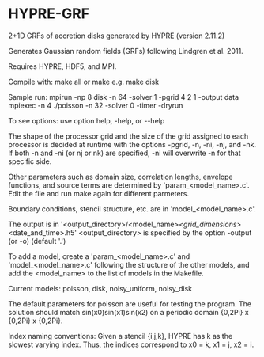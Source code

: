 # HYPRE-GRF
2+1D GRFs of accretion disks generated by HYPRE (version 2.11.2)

Generates Gaussian random fields (GRFs) following Lindgren et al. 2011.

Requires HYPRE, HDF5, and MPI.

Compile with:   make all
                or make <model name> e.g. make disk
  
Sample run:     mpirun -np 8 disk -n 64 -solver 1 -pgrid 4 2 1 -output data
                mpiexec -n 4 ./poisson -n 32 -solver 0 -timer -dryrun

To see options: use option help, -help, or --help

The shape of the processor grid and the size of the grid assigned to each
processor is decided at runtime with the options -pgrid, -n, -ni, -nj, and
-nk. If both -n and -ni (or nj or nk) are specified, -ni will overwrite -n
for that specific side.

Other parameters such as domain size, correlation lengths, envelope
functions, and source terms are determined by 'param_<model_name>.c'. Edit
the file and run make again for different parmeters.

Boundary conditions, stencil structure, etc. are in 'model_<model_name>.c'.

The output is in
'<output_directory>/<model_name>_<grid_dimensions>_<date_and_time>.h5'
<output_directory> is specified by the option -output (or -o) (default '.')

To add a model, create a 'param_<model_name>.c' and 'model_<model_name>.c'
following the structure of the other models, and add the <model_name> to the
list of models in the Makefile.

Current models: poisson, disk, noisy_uniform, noisy_disk

The default parameters for poisson are useful for testing the program. The 
solution should match sin(x0)sin(x1)sin(x2) on a periodic domain {0,2Pi} x
{0,2Pi} x {0,2Pi}. 

Index naming conventions:
Given a stencil {i,j,k}, HYPRE has k as the slowest varying index. 
Thus, the indices correspond to x0 = k, x1 = j, x2 = i. 
